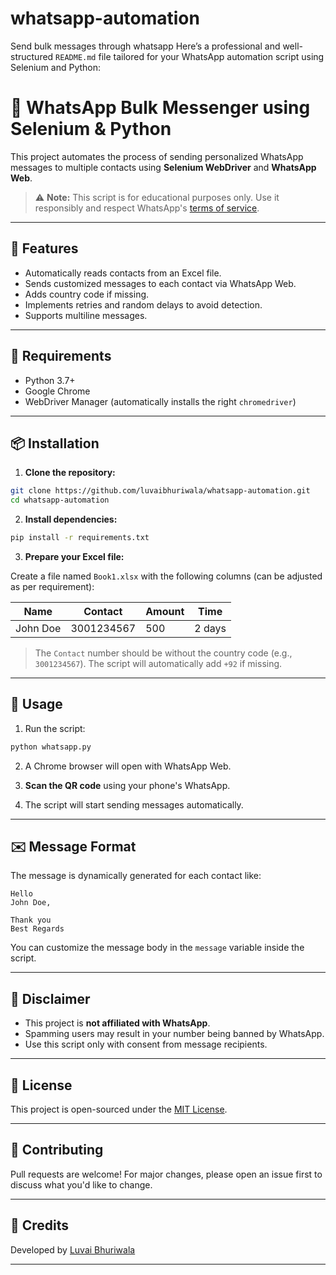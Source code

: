 # whatsapp-automation
Send bulk messages through whatsapp
Here’s a professional and well-structured `README.md` file tailored for your WhatsApp automation script using Selenium and Python:

# 📲 WhatsApp Bulk Messenger using Selenium & Python

This project automates the process of sending personalized WhatsApp messages to multiple contacts using **Selenium WebDriver** and **WhatsApp Web**.

> ⚠️ **Note:** This script is for educational purposes only. Use it responsibly and respect WhatsApp's [terms of service](https://www.whatsapp.com/legal/terms-of-service).

---

## 🚀 Features

- Automatically reads contacts from an Excel file.
- Sends customized messages to each contact via WhatsApp Web.
- Adds country code if missing.
- Implements retries and random delays to avoid detection.
- Supports multiline messages.

---

## 🧰 Requirements

- Python 3.7+
- Google Chrome
- WebDriver Manager (automatically installs the right `chromedriver`)

---

## 📦 Installation

1. **Clone the repository:**

```bash
git clone https://github.com/luvaibhuriwala/whatsapp-automation.git
cd whatsapp-automation
````

2. **Install dependencies:**

```bash
pip install -r requirements.txt
```

3. **Prepare your Excel file:**

Create a file named `Book1.xlsx` with the following columns (can be adjusted as per requirement):

| Name     | Contact    | Amount | Time   |
| -------- | ---------- | ------ | ------ |
| John Doe | 3001234567 | 500    | 2 days |

> The `Contact` number should be without the country code (e.g., `3001234567`). The script will automatically add `+92` if missing.

---

## 🧪 Usage

1. Run the script:

```bash
python whatsapp.py
```

2. A Chrome browser will open with WhatsApp Web.

3. **Scan the QR code** using your phone's WhatsApp.

4. The script will start sending messages automatically.

---

## ✉️ Message Format

The message is dynamically generated for each contact like:

```
Hello
John Doe,

Thank you
Best Regards
```

You can customize the message body in the `message` variable inside the script.

---

## 🛑 Disclaimer

* This project is **not affiliated with WhatsApp**.
* Spamming users may result in your number being banned by WhatsApp.
* Use this script only with consent from message recipients.

---

## 📄 License

This project is open-sourced under the [MIT License](LICENSE).

---

## 🤝 Contributing

Pull requests are welcome! For major changes, please open an issue first to discuss what you'd like to change.

---

## 🧠 Credits

Developed by [Luvai Bhuriwala](https://github.com/luvaibhuriwala)

---
